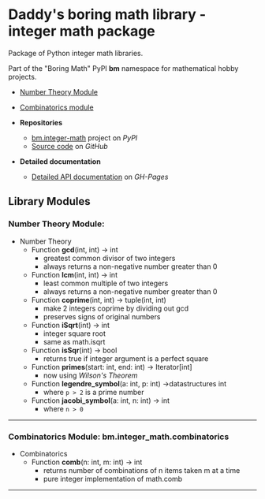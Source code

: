 # Daddy's boring math library - integer math package

Package of Python integer math libraries.

Part of the "Boring Math" PyPI **bm** namespace for mathematical hobby
projects.

* [Number Theory Module](#number-theory)
* [Combinatorics module](#combinatorics)

* **Repositories**
  * [bm.integer-math][1] project on *PyPI*
  * [Source code][2] on *GitHub*
* **Detailed documentation**
  * [Detailed API documentation][3] on *GH-Pages*

## Library Modules

### Number Theory Module: 

* Number Theory
  * Function **gcd**(int, int) -> int
    * greatest common divisor of two integers
    * always returns a non-negative number greater than 0
  * Function **lcm**(int, int) -> int
    * least common multiple of two integers
    * always returns a non-negative number greater than 0
  * Function **coprime**(int, int) -> tuple(int, int)
    * make 2 integers coprime by dividing out gcd
    * preserves signs of original numbers
  * Function **iSqrt**(int) -> int
    * integer square root
    * same as math.isqrt
  * Function **isSqr**(int) -> bool
    * returns true if integer argument is a perfect square
  * Function **primes**(start: int, end: int) -> Iterator[int]
    * now using *Wilson's Theorem*
  * Function **legendre_symbol**(a: int, p: int) ->datastructures int
    * where `p > 2` is a prime number
  * Function **jacobi_symbol**(a: int, n: int) -> int
    * where `n > 0`

---

### Combinatorics Module: **bm.integer_math.combinatorics**

* Combinatorics 
  * Function **comb**(n: int, m: int) -> int
    * returns number of combinations of n items taken m at a time
    * pure integer implementation of math.comb

---

[1]: https://pypi.org/project/bm.integer-math/
[2]: https://github.com/grscheller/bm-integer-math/
[3]: https://grscheller.github.io/boring-math-docs/integer-math/
